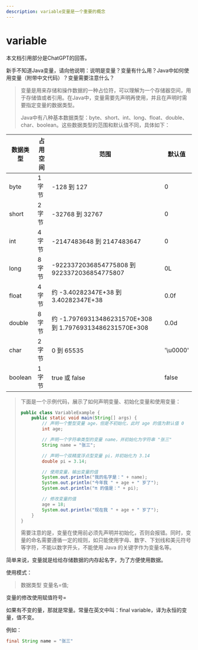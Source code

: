 ```yaml
---
description: variable变量是一个重要的概念
---
```


# variable

本文档引用部分是ChatGPT的回答。

新手不知道Java变量，请向他说明：说明是变量？变量有什么用？Java中如何使用变量（附带中文代码）？变量需要注意什么？

> 变量是用来存储和操作数据的一种占位符，可以理解为一个存储器空间，用于存储值或者引用。在Java中，变量需要先声明再使用，并且在声明时需要指定变量的数据类型。
>
> Java中有八种基本数据类型：byte、short、int、long、float、double、char、boolean。这些数据类型的范围和默认值不同，具体如下：

| 数据类型    | 占用空间 | 范围                                                     | 默认值      |
| ------- | ---- | ------------------------------------------------------ | -------- |
| byte    | 1 字节 | -128 到 127                                             | 0        |
| short   | 2 字节 | -32768 到 32767                                         | 0        |
| int     | 4 字节 | -2147483648 到 2147483647                               | 0        |
| long    | 8 字节 | -9223372036854775808 到 9223372036854775807             | 0L       |
| float   | 4 字节 | 约 -3.40282347E+38 到 3.40282347E+38                     | 0.0f     |
| double  | 8 字节 | 约 -1.79769313486231570E+308 到 1.79769313486231570E+308 | 0.0d     |
| char    | 2 字节 | 0 到 65535                                              | '\u0000' |
| boolean | 1 字节 | true 或 false                                           | false    |

> 下面是一个示例代码，展示了如何声明变量、初始化变量和使用变量：
>
> ```java
> public class VariableExample {
>     public static void main(String[] args) {
>         // 声明一个整型变量 age，但是不初始化，此时 age 的值为默认值 0
>         int age;
>
>         // 声明一个字符串类型的变量 name，并初始化为字符串 "张三"
>         String name = "张三";
>
>         // 声明一个双精度浮点型变量 pi，并初始化为 3.14
>         double pi = 3.14;
>
>         // 使用变量，输出变量的值
>         System.out.println("我的名字是：" + name);
>         System.out.println("今年我 " + age + " 岁了");
>         System.out.println("π 的值是：" + pi);
>
>         // 修改变量的值
>         age = 18;
>         System.out.println("现在我 " + age + " 岁了");
>     }
> }
> ```
>
> 需要注意的是，变量在使用前必须先声明并初始化，否则会报错。同时，变量的命名需要遵循一定的规则，如只能使用字母、数字、下划线和美元符号等字符，不能以数字开头，不能使用 Java 的关键字作为变量名等。

简单来说，变量就是给给存储数据的内存起名字，为了方便使用数据。

使用模式：

> 数据类型 变量名=值;

变量的修改使用赋值符号=

如果有不变的量，那就是常量。常量在英文中叫：final variable，译为永恒的变量，值不变。

例如：

```java
final String name = "张三"
```
